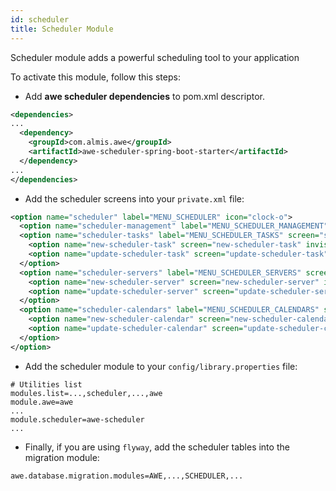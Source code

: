 ```yaml
---
id: scheduler
title: Scheduler Module
---
```


Scheduler module adds a powerful scheduling tool to your application

To activate this module, follow this steps:

- Add **awe scheduler dependencies** to pom.xml descriptor.

```xml
<dependencies>
...
  <dependency>
    <groupId>com.almis.awe</groupId>
    <artifactId>awe-scheduler-spring-boot-starter</artifactId>
  </dependency>
...
</dependencies>
```

- Add the scheduler screens into your `private.xml` file:

```xml
<option name="scheduler" label="MENU_SCHEDULER" icon="clock-o">
  <option name="scheduler-management" label="MENU_SCHEDULER_MANAGEMENT" screen="scheduler-management" icon="cogs"/>
  <option name="scheduler-tasks" label="MENU_SCHEDULER_TASKS" screen="scheduler-tasks" icon="tasks">
    <option name="new-scheduler-task" screen="new-scheduler-task" invisible="true" />
    <option name="update-scheduler-task" screen="update-scheduler-task" invisible="true" />
  </option>
  <option name="scheduler-servers" label="MENU_SCHEDULER_SERVERS" screen="scheduler-server" icon="server">
    <option name="new-scheduler-server" screen="new-scheduler-server" invisible="true" />
    <option name="update-scheduler-server" screen="update-scheduler-server" invisible="true" />
  </option>
  <option name="scheduler-calendars" label="MENU_SCHEDULER_CALENDARS" screen="scheduler-calendars" icon="calendar">
    <option name="new-scheduler-calendar" screen="new-scheduler-calendar" invisible="true" />
    <option name="update-scheduler-calendar" screen="update-scheduler-calendar" invisible="true" />
  </option>
</option>
```

- Add the scheduler module to your `config/library.properties` file:

```properties
# Utilities list
modules.list=...,scheduler,...,awe
module.awe=awe
...
module.scheduler=awe-scheduler
...
```

- Finally, if you are using `flyway`, add the scheduler tables into the migration module:

```properties
awe.database.migration.modules=AWE,...,SCHEDULER,...
```